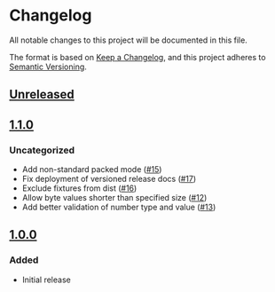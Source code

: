 # Changelog
All notable changes to this project will be documented in this file.

The format is based on [Keep a Changelog](https://keepachangelog.com/en/1.0.0/),
and this project adheres to [Semantic Versioning](https://semver.org/spec/v2.0.0.html).

## [Unreleased]

## [1.1.0]
### Uncategorized
- Add non-standard packed mode ([#15](https://github.com/MetaMask/abi-utils/pull/15))
- Fix deployment of versioned release docs ([#17](https://github.com/MetaMask/abi-utils/pull/17))
- Exclude fixtures from dist ([#16](https://github.com/MetaMask/abi-utils/pull/16))
- Allow byte values shorter than specified size ([#12](https://github.com/MetaMask/abi-utils/pull/12))
- Add better validation of number type and value ([#13](https://github.com/MetaMask/abi-utils/pull/13))

## [1.0.0]
### Added
- Initial release

[Unreleased]: https://github.com/MetaMask/abi-utils/compare/v1.1.0...HEAD
[1.1.0]: https://github.com/MetaMask/abi-utils/compare/v1.0.0...v1.1.0
[1.0.0]: https://github.com/MetaMask/abi-utils/releases/tag/v1.0.0
